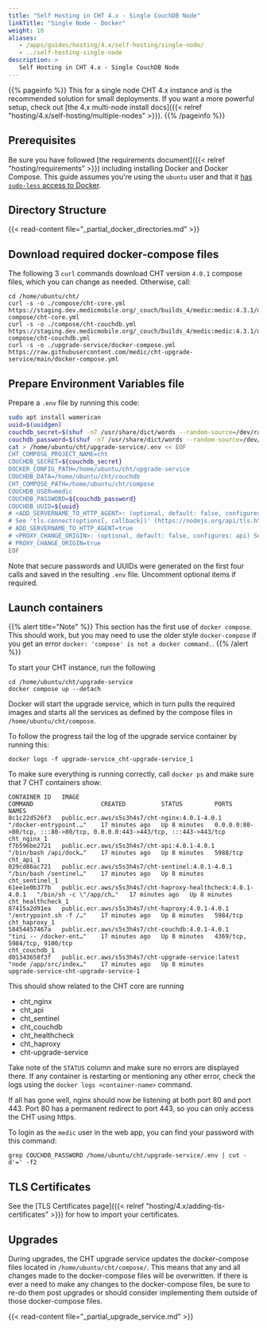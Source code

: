```yaml
---
title: "Self Hosting in CHT 4.x - Single CouchDB Node"
linkTitle: "Single Node - Docker"
weight: 10
aliases:
   - /apps/guides/hosting/4.x/self-hosting/single-node/
   - ../self-hosting-single-node
description: >
   Self Hosting in CHT 4.x - Single CouchDB Node
---
```


{{% pageinfo %}}
This for a single node CHT 4.x instance and is the recommended solution for small deployments. If you want a more powerful setup, check out [the 4.x multi-node install docs]({{< relref "hosting/4.x/self-hosting/multiple-nodes" >}}).
{{% /pageinfo %}}

## Prerequisites 

Be sure you have followed [the requirements document]({{< relref "hosting/requirements" >}}) including installing Docker and Docker Compose. This guide assumes you're using the `ubuntu` user and that it [has `sudo-less` access to Docker](https://askubuntu.com/a/477554). 

## Directory Structure

{{< read-content file="_partial_docker_directories.md" >}}

## Download required docker-compose files

The following 3 `curl` commands download CHT version `4.0.1` compose files, which you can change as needed. Otherwise, call:

```shell
cd /home/ubuntu/cht/
curl -s -o ./compose/cht-core.yml https://staging.dev.medicmobile.org/_couch/builds_4/medic:medic:4.3.1/docker-compose/cht-core.yml
curl -s -o ./compose/cht-couchdb.yml https://staging.dev.medicmobile.org/_couch/builds_4/medic:medic:4.3.1/docker-compose/cht-couchdb.yml
curl -s -o ./upgrade-service/docker-compose.yml https://raw.githubusercontent.com/medic/cht-upgrade-service/main/docker-compose.yml
```

## Prepare Environment Variables file

Prepare a `.env` file by running this code:

```sh
sudo apt install wamerican
uuid=$(uuidgen)
couchdb_secret=$(shuf -n7 /usr/share/dict/words --random-source=/dev/random | tr '\n' '-' | tr -d "'" | cut -d'-' -f1,2,3,4,5,6,7)
couchdb_password=$(shuf -n7 /usr/share/dict/words --random-source=/dev/random | tr '\n' '-' | tr -d "'" | cut -d'-' -f1,2,3,4,5,6,7)
cat > /home/ubuntu/cht/upgrade-service/.env << EOF
CHT_COMPOSE_PROJECT_NAME=cht
COUCHDB_SECRET=${couchdb_secret}
DOCKER_CONFIG_PATH=/home/ubuntu/cht/upgrade-service
COUCHDB_DATA=/home/ubuntu/cht/couchdb
CHT_COMPOSE_PATH=/home/ubuntu/cht/compose
COUCHDB_USER=medic
COUCHDB_PASSWORD=${couchdb_password}
COUCHDB_UUID=${uuid}
# <ADD_SERVERNAME_TO_HTTP_AGENT>: (optional, default: false, configures: api) Adds 'servername' to HTTP agent for certificate issues in receiving traffic when proxying HTTPS->HTTP in SNI environments with external TLS termination. 
# See 'tls.connect(options[, callback])' (https://nodejs.org/api/tls.html). May resolve 'ERR_TLS_CERT_ALTNAME_INVALID' error.
# ADD_SERVERNAME_TO_HTTP_AGENT=true
# <PROXY_CHANGE_ORIGIN>: (optional, default: false, configures: api) See http-proxy (https://www.npmjs.com/package/http-proxy#options). Sets 'changeOrigin' to 'true' for HTTP clients. For certificate issues in proxying HTTP->HTTPS
# PROXY_CHANGE_ORIGIN=true
EOF
```

Note that secure passwords and UUIDs were generated on the first four calls and saved in the resulting `.env` file. Uncomment optional items if required.

## Launch containers

{{% alert title="Note" %}}
This section has the first use of `docker compose`.  This should work, but you may need to use the older style `docker-compose` if you get an error `docker: 'compose' is not a docker command.`.
{{% /alert %}}

To start your CHT instance, run the following

```
cd /home/ubuntu/cht/upgrade-service
docker compose up --detach
```

Docker will start the upgrade service, which in turn pulls the required images and starts all the services as defined by the compose files in `/home/ubuntu/cht/compose`.

To follow the progress tail the log of the upgrade service container by running this:

`docker logs -f upgrade-service_cht-upgrade-service_1`

To make sure everything is running correctly, call `docker ps` and make sure that 7 CHT containers show:

```shell
CONTAINER ID   IMAGE                                                         COMMAND                   CREATED          STATUS         PORTS                                                                      NAMES
8c1c22d526f3   public.ecr.aws/s5s3h4s7/cht-nginx:4.0.1-4.0.1                 "/docker-entrypoint.…"    17 minutes ago   Up 8 minutes   0.0.0.0:80->80/tcp, :::80->80/tcp, 0.0.0.0:443->443/tcp, :::443->443/tcp   cht_nginx_1
f7b596be2721   public.ecr.aws/s5s3h4s7/cht-api:4.0.1-4.0.1                   "/bin/bash /api/dock…"    17 minutes ago   Up 8 minutes   5988/tcp                                                                   cht_api_1
029cd86ac721   public.ecr.aws/s5s3h4s7/cht-sentinel:4.0.1-4.0.1              "/bin/bash /sentinel…"    17 minutes ago   Up 8 minutes                                                                              cht_sentinel_1
61ee1e0b377b   public.ecr.aws/s5s3h4s7/cht-haproxy-healthcheck:4.0.1-4.0.1   "/bin/sh -c \"/app/ch…"   17 minutes ago   Up 8 minutes                                                                              cht_healthcheck_1
87415a2d91ea   public.ecr.aws/s5s3h4s7/cht-haproxy:4.0.1-4.0.1               "/entrypoint.sh -f /…"    17 minutes ago   Up 8 minutes   5984/tcp                                                                   cht_haproxy_1
58454457467a   public.ecr.aws/s5s3h4s7/cht-couchdb:4.0.1-4.0.1               "tini -- /docker-ent…"    17 minutes ago   Up 8 minutes   4369/tcp, 5984/tcp, 9100/tcp                                               cht_couchdb_1
d01343658f3f   public.ecr.aws/s5s3h4s7/cht-upgrade-service:latest            "node /app/src/index…"    17 minutes ago   Up 8 minutes                                                                              upgrade-service-cht-upgrade-service-1
```

This should show related to the CHT core are running
* cht_nginx
* cht_api
* cht_sentinel
* cht_couchdb
* cht_healthcheck
* cht_haproxy
* cht-upgrade-service

Take note of the `STATUS` column and make sure no errors are displayed there. If any container is restarting or mentioning any other error, check the logs using the `docker logs <container-name>` command.

If all has gone well, nginx should now be listening at both port 80 and port 443. Port 80 has a permanent redirect to port 443, so you can only access the CHT using https.

To login as the `medic` user in the web app, you can find your password with this command:
   ```shell
   grep COUCHDB_PASSWORD /home/ubuntu/cht/upgrade-service/.env | cut -d'=' -f2
   ```

## TLS Certificates

See the [TLS Certificates page]({{< relref "hosting/4.x/adding-tls-certificates" >}}) for how to import your certificates.

## Upgrades

During upgrades, the CHT upgrade service updates the docker-compose files located in `/home/ubuntu/cht/compose/`. This means that any and all changes made to the docker-compose files will be overwritten. If there is ever a need to make any changes to the docker-compose files, be sure to re-do them post upgrades or should consider implementing them outside of those docker-compose files. 

{{< read-content file="_partial_upgrade_service.md" >}}